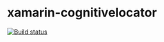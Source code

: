 # xamarin-cognitivelocator

[![Build status](https://build.mobile.azure.com/v0.1/apps/172c3334-1368-47de-bfa5-792d6e0ab79b/branches/master/badge)](https://mobile.azure.com)
